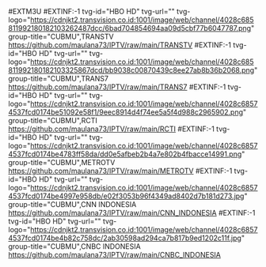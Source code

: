 #EXTM3U
#EXTINF:-1 tvg-id="HBO HD" tvg-url="" tvg-logo="https://cdnjkt2.transvision.co.id:1001/image/web/channel/4028c685811992180182103262487dcc/6bad704854694aa09d5cbf77b6047787.png" group-title="CUBMU",TRANSTV
https://github.com/maulana73/IPTV/raw/main/TRANSTV
#EXTINF:-1 tvg-id="HBO HD" tvg-url="" tvg-logo="https://cdnjkt2.transvision.co.id:1001/image/web/channel/4028c685811992180182103325867dcd/bb9038c00870439c8ee27ab8b36b2068.png" group-title="CUBMU",TRANS7
https://github.com/maulana73/IPTV/raw/main/TRANS7
#EXTINF:-1 tvg-id="HBO HD" tvg-url="" tvg-logo="https://cdnjkt2.transvision.co.id:1001/image/web/channel/4028c68574537fcd0174be51092e58f1/9eec8914d4f74ee5a5f4d988c2965902.png" group-title="CUBMU",RCTI
https://github.com/maulana73/IPTV/raw/main/RCTI
#EXTINF:-1 tvg-id="HBO HD" tvg-url="" tvg-logo="https://cdnjkt2.transvision.co.id:1001/image/web/channel/4028c68574537fcd0174be4783ff58da/dd0e5afbeb2b4a7e802b4fbacce14991.png" group-title="CUBMU",METROTV
https://github.com/maulana73/IPTV/raw/main/METROTV
#EXTINF:-1 tvg-id="HBO HD" tvg-url="" tvg-logo="https://cdnjkt2.transvision.co.id:1001/image/web/channel/4028c68574537fcd0174be4997e958db/e02f3053b96f4349ad8402d7b181d273.jpg" group-title="CUBMU",CNN INDONESIA
https://github.com/maulana73/IPTV/raw/main/CNN_INDONESIA
#EXTINF:-1 tvg-id="HBO HD" tvg-url="" tvg-logo="https://cdnjkt2.transvision.co.id:1001/image/web/channel/4028c68574537fcd0174be4b82c758dc/2ab30598ad294ca7b817b9ed1202c11f.jpg" group-title="CUBMU",CNBC INDONESIA
https://github.com/maulana73/IPTV/raw/main/CNBC_INDONESIA
